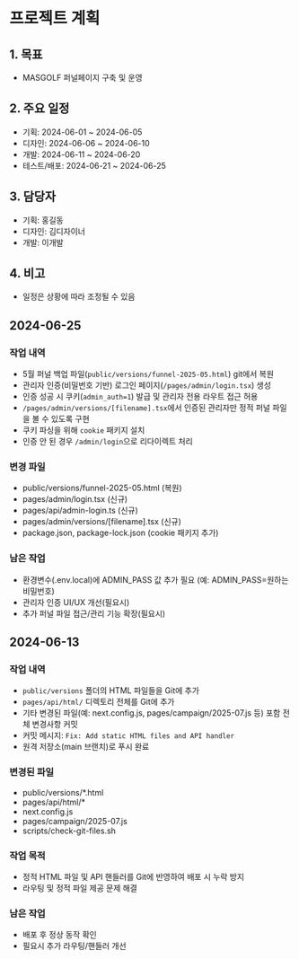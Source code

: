 # 프로젝트 계획

## 1. 목표
- MASGOLF 퍼널페이지 구축 및 운영

## 2. 주요 일정
- 기획: 2024-06-01 ~ 2024-06-05
- 디자인: 2024-06-06 ~ 2024-06-10
- 개발: 2024-06-11 ~ 2024-06-20
- 테스트/배포: 2024-06-21 ~ 2024-06-25

## 3. 담당자
- 기획: 홍길동
- 디자인: 김디자이너
- 개발: 이개발

## 4. 비고
- 일정은 상황에 따라 조정될 수 있음 

## 2024-06-25

### 작업 내역
- 5월 퍼널 백업 파일(`public/versions/funnel-2025-05.html`) git에서 복원
- 관리자 인증(비밀번호 기반) 로그인 페이지(`/pages/admin/login.tsx`) 생성
- 인증 성공 시 쿠키(`admin_auth=1`) 발급 및 관리자 전용 라우트 접근 허용
- `/pages/admin/versions/[filename].tsx`에서 인증된 관리자만 정적 퍼널 파일을 볼 수 있도록 구현
- 쿠키 파싱을 위해 `cookie` 패키지 설치
- 인증 안 된 경우 `/admin/login`으로 리다이렉트 처리

### 변경 파일
- public/versions/funnel-2025-05.html (복원)
- pages/admin/login.tsx (신규)
- pages/api/admin-login.ts (신규)
- pages/admin/versions/[filename].tsx (신규)
- package.json, package-lock.json (cookie 패키지 추가)

### 남은 작업
- 환경변수(.env.local)에 ADMIN_PASS 값 추가 필요 (예: ADMIN_PASS=원하는비밀번호)
- 관리자 인증 UI/UX 개선(필요시)
- 추가 퍼널 파일 접근/관리 기능 확장(필요시) 

## 2024-06-13

### 작업 내역
- `public/versions` 폴더의 HTML 파일들을 Git에 추가
- `pages/api/html/` 디렉토리 전체를 Git에 추가
- 기타 변경된 파일(예: next.config.js, pages/campaign/2025-07.js 등) 포함 전체 변경사항 커밋
- 커밋 메시지: `Fix: Add static HTML files and API handler`
- 원격 저장소(main 브랜치)로 푸시 완료

### 변경된 파일
- public/versions/*.html
- pages/api/html/*
- next.config.js
- pages/campaign/2025-07.js
- scripts/check-git-files.sh

### 작업 목적
- 정적 HTML 파일 및 API 핸들러를 Git에 반영하여 배포 시 누락 방지
- 라우팅 및 정적 파일 제공 문제 해결

### 남은 작업
- 배포 후 정상 동작 확인
- 필요시 추가 라우팅/핸들러 개선 
